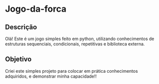 # Jogo-da-forca

## Descrição
Olá! Este é um jogo simples feito em python, utilizando conhecimentos de estruturas sequenciais, condicionais, repetitivas e biblioteca externa.

## Objetivo
Criei este simples projeto para colocar em prática conhecimentos adquiridos, e demonstrar minha capacidade!!
 
